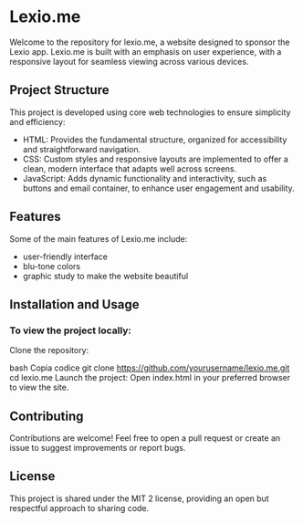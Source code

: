 # Lexio.me
Welcome to the repository for lexio.me, a website designed to sponsor the Lexio app. Lexio.me is built with an emphasis on user experience, with a responsive layout for seamless viewing across various devices.

## Project Structure
This project is developed using core web technologies to ensure simplicity and efficiency:

* HTML: Provides the fundamental structure, organized for accessibility and straightforward navigation.
* CSS: Custom styles and responsive layouts are implemented to offer a clean, modern interface that adapts well across screens.
* JavaScript: Adds dynamic functionality and interactivity, such as buttons and email container, to enhance user engagement and usability.


## Features
Some of the main features of Lexio.me include:

* user-friendly interface
* blu-tone colors
* graphic study to make the website beautiful

  
## Installation and Usage
### To view the project locally:

Clone the repository:

bash
Copia codice
git clone https://github.com/yourusername/lexio.me.git
cd lexio.me
Launch the project: Open index.html in your preferred browser to view the site.

## Contributing
Contributions are welcome! Feel free to open a pull request or create an issue to suggest improvements or report bugs.

## License
This project is shared under the MIT 2 license, providing an open but respectful approach to sharing code.
